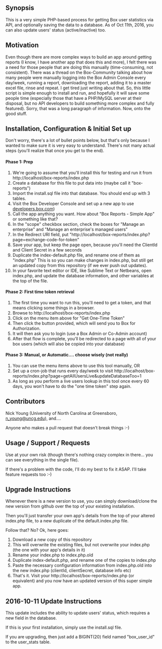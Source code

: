## Synopsis

This is a very simple PHP-based process for getting Box user statistics via API, and optionally saving the data to a database. As of Oct 11th, 2016, you can also update users' status (active/inactive) too.

## Motivation

Even though there are more complex ways to build an app around getting reports (I know, I have another app that does this and more), I felt there was a need for those people that are doing this manually (time-consuming, not consistent). There was a thread on the Box-Community talking about how many people were manually logging into the Box Admin Console every day/week, running a report, downloading the report, adding it to a master excel file, rinse and repeat. I get tired just writing about that. So, this little script is simple enough to install and run, and hopefully it will save some people time (especially those that have a PHP/MySQL server at their disposal, but no API developers to build something more complex and fully featured). Sorry, that was a long paragraph of information. Now, onto the good stuff.

## Installation, Configuration & Initial Set up
Don't worry, there's a lot of bullet points below, but that's only because I wanted to make sure it is very easy to understand. There's not many actual steps (you'll realize that once you get to the end).

#### Phase 1: Prep
1. We're going to assume that you'll install this for testing and run it from http://localhost/box-reports/index.php
2. Create a database for this file to put data into (maybe call it "box-reports")
3. Import the install.sql file into that database. You should end up with 3 tables.
4. Visit the Box Developer Console and set up a new app to use <a target="_blank" href="http://developers.box.com" title="Box Developer Console">developers.box.com</a>)
5. Call the app anything you want. How about "Box Reports - Simple App" or something like that?
6. In the "scope" checkbox section, check the boxes for "Manage an enterprise" and "Manage an enterprise's managed users"
7. In the Redirect URI field, put "http://localhost/box-reports/index.php?page=exchange-code-for-token"
8. Save your app, but keep the page open, because you'll need the ClientId and Client Secret in a few seconds
9. Duplicate the index-default.php file, and rename one of them as "index.php" This is so you can make changes in index.php, but still get an updated copy from this repository (if we ever push out updates).
10. In your favorite text editor or IDE, like Sublime Text or Netbeans, open index.php, and update the database information, and other variables at the top of the file.

#### Phase 2: First time token retrieval
1. The first time you want to run this, you'll need to get a token, and that means clicking some things in a browser.
2. Browse to http://localhost/box-reports/index.php
3. Click on the menu item above for "Get One-Time Token"
3. Then click the button provided, which will send you to Box for Authorization.
4. It will then ask you to login (use a Box Admin or Co-Admin account)
5. After that flow is complete, you'll be redirected to a page with all of your box users (which will also be copied into your database)

#### Phase 3: Manual, or Automatic.... choose wisely (not really)
1. You can use the menu items above to use this tool manually, OR
2. Set up a cron-job that runs every day/week to visit http://localhost/box-reports/index.php?page=getAllUsersLive&updateDatabaseToo=1
3. As long as you perform a live users lookup in this tool once every 60 days, you won't have to do the "one time token" step again.

## Contributors

Nick Young (University of North Carolina at Greensboro, n_young@uncg.edu), and....

Anyone who makes a pull request that doesn't break things :-)

## Usage / Support / Requests

Use at your own risk (though there's nothing crazy complex in there... you can see everything in the single file).

If there's a problem with the code, I'll do my best to fix it ASAP. I'll take feature requests too :-)

## Upgrade Instructions

Whenever there is a new version to use, you can simply download/clone the new version from github over the top of your existing installation.

Then you'll just transfer your own app's details from the top of your altered index.php file, to a new duplicate of the default.index.php file.

Follow that? No? Ok, here goes:

1. Download a new copy of this repository
2. This will overwrite the existing files, but not overwrite your index.php (the one with your app's details in it)
3. Rename your index.php to index.php.old
4. Duplicate index-default.php, and rename one of the copies to index.php
5. Paste the necessary configuration information from index.php.old into the new index.php (clientId, clientSecret, database info etc)
6. That's it. Visit your http://localhost/box-reports/index.php (or equivalent) and you now have an updated version of this super simple app.


## 2016-10-11 Update Instructions
This update includes the ability to update users' status, which requires a new field in the database.

If this is your first installation, simply use the install.sql file.

If you are upgrading, then just add a BIGINT(20) field named "box_user_id" to the user_stats table.